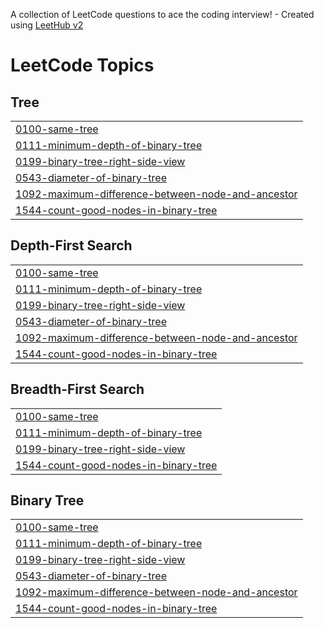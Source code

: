 A collection of LeetCode questions to ace the coding interview! - Created using [LeetHub v2](https://github.com/arunbhardwaj/LeetHub-2.0)
<!---LeetCode Topics Start-->
# LeetCode Topics
## Tree
|  |
| ------- |
| [0100-same-tree](https://github.com/Mazen1004/LeetCode-Projects/tree/master/0100-same-tree) |
| [0111-minimum-depth-of-binary-tree](https://github.com/Mazen1004/LeetCode-Projects/tree/master/0111-minimum-depth-of-binary-tree) |
| [0199-binary-tree-right-side-view](https://github.com/Mazen1004/LeetCode-Projects/tree/master/0199-binary-tree-right-side-view) |
| [0543-diameter-of-binary-tree](https://github.com/Mazen1004/LeetCode-Projects/tree/master/0543-diameter-of-binary-tree) |
| [1092-maximum-difference-between-node-and-ancestor](https://github.com/Mazen1004/LeetCode-Projects/tree/master/1092-maximum-difference-between-node-and-ancestor) |
| [1544-count-good-nodes-in-binary-tree](https://github.com/Mazen1004/LeetCode-Projects/tree/master/1544-count-good-nodes-in-binary-tree) |
## Depth-First Search
|  |
| ------- |
| [0100-same-tree](https://github.com/Mazen1004/LeetCode-Projects/tree/master/0100-same-tree) |
| [0111-minimum-depth-of-binary-tree](https://github.com/Mazen1004/LeetCode-Projects/tree/master/0111-minimum-depth-of-binary-tree) |
| [0199-binary-tree-right-side-view](https://github.com/Mazen1004/LeetCode-Projects/tree/master/0199-binary-tree-right-side-view) |
| [0543-diameter-of-binary-tree](https://github.com/Mazen1004/LeetCode-Projects/tree/master/0543-diameter-of-binary-tree) |
| [1092-maximum-difference-between-node-and-ancestor](https://github.com/Mazen1004/LeetCode-Projects/tree/master/1092-maximum-difference-between-node-and-ancestor) |
| [1544-count-good-nodes-in-binary-tree](https://github.com/Mazen1004/LeetCode-Projects/tree/master/1544-count-good-nodes-in-binary-tree) |
## Breadth-First Search
|  |
| ------- |
| [0100-same-tree](https://github.com/Mazen1004/LeetCode-Projects/tree/master/0100-same-tree) |
| [0111-minimum-depth-of-binary-tree](https://github.com/Mazen1004/LeetCode-Projects/tree/master/0111-minimum-depth-of-binary-tree) |
| [0199-binary-tree-right-side-view](https://github.com/Mazen1004/LeetCode-Projects/tree/master/0199-binary-tree-right-side-view) |
| [1544-count-good-nodes-in-binary-tree](https://github.com/Mazen1004/LeetCode-Projects/tree/master/1544-count-good-nodes-in-binary-tree) |
## Binary Tree
|  |
| ------- |
| [0100-same-tree](https://github.com/Mazen1004/LeetCode-Projects/tree/master/0100-same-tree) |
| [0111-minimum-depth-of-binary-tree](https://github.com/Mazen1004/LeetCode-Projects/tree/master/0111-minimum-depth-of-binary-tree) |
| [0199-binary-tree-right-side-view](https://github.com/Mazen1004/LeetCode-Projects/tree/master/0199-binary-tree-right-side-view) |
| [0543-diameter-of-binary-tree](https://github.com/Mazen1004/LeetCode-Projects/tree/master/0543-diameter-of-binary-tree) |
| [1092-maximum-difference-between-node-and-ancestor](https://github.com/Mazen1004/LeetCode-Projects/tree/master/1092-maximum-difference-between-node-and-ancestor) |
| [1544-count-good-nodes-in-binary-tree](https://github.com/Mazen1004/LeetCode-Projects/tree/master/1544-count-good-nodes-in-binary-tree) |
<!---LeetCode Topics End-->